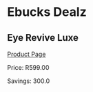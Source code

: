 
# Ebucks Dealz
## Eye Revive Luxe
[Product Page](https://www.ebucks.com/web/shop/productSelected.do?prodId=1056098118&catId=1186086453)

Price: R599.00

Savings: 300.0


	